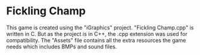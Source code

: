 # Fickling Champ
This game is created using the "iGraphics" project.
"Fickling Champ.cpp" is written in C. But as the project is in C++, the .cpp extension was used for compatibility.
The "Assets" file contains all the extra resources the game needs which includes BMPs and sound files.

